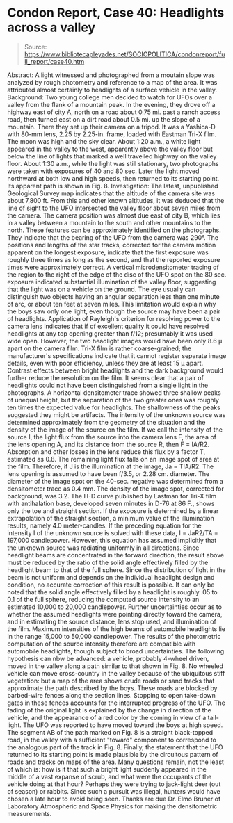 # Condon Report, Case 40: Headlights across a valley

> Source: https://www.bibliotecapleyades.net/SOCIOPOLITICA/condonreport/full_report/case40.htm

Abstract:
A light witnessed and photographed from a moutain slope was analyzed by rough photometry and reference to a map of the area. It was attributed almost certainly to headlights of a surface vehicle in the valley.
Background:
Two young college men decided to watch for UFOs over a valley from the flank of a mountain peak. In the evening, they drove off a highway east of city A, north on a road about 0.75 mi. past a ranch access road, then turned east on a dirt road about 0.5 mi. up the slope of a mountain. There they set up their camera on a tripod. It was a Yashica-D with 80-mm lens, 2.25 by 2.25-in. frame, loaded with Eastman Tri-X film. The moon was high and the sky clear.
About 1:20 a.m., a white light appeared in the valley to the west, apparently above the valley floor but below the line of lights that marked a well travelled highway on the valley floor. About 1:30 a.m., while the light was still stationary, two photographs were taken with exposures of 40 and 80 sec. Later the light moved northward at both low and high speeds, then returned to its starting point. Its apparent path is shown in Fig. 8.
Investigation:
The latest, unpublished Geological Survey map indicates that the altitude of the camera site was about 7,800 ft. From this and other known altitudes, it was deduced that the line of sight to the UFO intersected the valley floor about seven miles from the camera. The camera position was almost due east of city B, which lies in a valley between a mountain to the south and other mountains to the
north. These features can be approximately identified on the photographs. They indicate that the bearing of the UFO from the camera was 290°.
The positions and lengths of the star tracks, corrected for the camera motion apparent on the longest exposure, indicate that the first exposure was roughly three times as long as the second, and that the reported exposure times were approximately correct. A vertical microdensitometer tracing of the region to the right of the edge of the disc of the UFO spot on the 80 sec. exposure indicated substantial illumination of the valley floor, suggesting that the light was on a vehicle on the ground.
The eye usually can distinguish two objects having an angular separation less than one minute of arc, or about ten feet at seven miles. This limitation would explain why the boys saw only one light, even though the source may have been a pair of headlights. Application of Rayleigh's criterion for resolving power to the camera lens indicates that if of excellent quality it could have resolved headlights at any top opening greater than f/12; presumably it was used wide open.
However, the two headlight images would have been only 8.6 µ apart on the camera film. Tri-X film is rather coarse-grained; the manufacturer's specifications indicate that it cannot register separate image details, even with poor efficiency, unless they are at least 15 µ apart. Contrast effects between bright headlights and the dark background would further reduce the resolution on the film. It seems clear that a pair of headlights could not have been distinguished from a single light in the photographs. A horizontal densitometer trace showed three shallow peaks of unequal height, but the separation of the two greater ones was roughly ten times the expected value for headlights. The shallowness of the peaks suggested they might be artifacts.
The intensity of the unknown source was determined approximately from the geometry of the situation and the density of the
image of the source on the film. If we call the intensity of the source I, the light flux from the source into the camera lens F, the area of the lens opening A, and its distance from the source R, then F = IA/R2. Absorption and other losses in the lens reduce this flux by a factor T, estimated as 0.8. The remaining light flux falls on an image spot of area at the film. Therefore, if J is the illumination at the image, Ja = TIA/R2.
The lens opening is assumed to have been f/3.5, or 2.28 cm. diameter. The diameter of the image spot on the 40-sec. negative was determined from a densitometer trace as 0.4 mm. The density of the image spot, corrected for background, was 3.2. The H-D curve published by Eastman for Tri-X film with antihalation base, developed seven minutes in D-76 at 86 F., shows only the toe and straight section. If the exposure is determined by a linear extrapolation of the straight section, a minimum value of the illumination results, namely 4.0 meter-candles.
If the preceding equation for the intensity I of the unknown source is solved with these data, I = JaR2/TA = 197,000 candlepower. However, this equation has assumed implicitly that the unknown source was radiating uniformly in all directions. Since headlight beams are concentrated in the forward direction, the result above must be reduced by the ratio of the solid angle effectively filled by the headlight beam to that of the full sphere. Since the distribution of light in the beam is not uniform and depends on the individual headlight design and condition, no accurate correction of this result is possible. It can only be noted that the solid angle effectively filled by a headlight is roughly .05 to 0.1 of the full sphere, reducing the computed source intensity to an estimated 10,000 to 20,000 candlepower. Further uncertainties occur as to whether the assumed headlights were pointing directly toward the camera, and in estimating the source distance, lens stop used, and illumination of the film.
Maximum intensities of the high beams of automobile headlights lie in the range 15,000 to 50,000 candlepower. The results
of the photometric computation of the source intensity therefore are compatible with automobile headlights, though subject to broad uncertainties.
The following hypothesis can nbw be advanced: a vehicle, probably 4-wheel driven, moved in the valley along a path similar to that shown in Fig. 8. No wheeled vehicle can move cross-country in the valley because of the ubiquitous stiff vegetation: but a map of the area shows crude roads or sand tracks that approximate the path described by the boys. These roads are blocked by barbed-wire fences along the section lines. Stopping to open take-down gates in these fences accounts for the interrupted progress of the UFO. The fading of the original light is explained by the change in direction of the vehicle, and the appearance of a red color by the coming in view of a tail-light.
The UFO was reported to have moved toward the boys at high speed. The segment AB of the path marked on Fig. 8 is a straight black-topped road, in the valley with a sufficient "toward" component to correspond to the analogous part of the track in Fig. 8.
Finally, the statement that the UFO returned to its starting point is made plausible by the circuitous pattern of roads and tracks on maps of the area.
Many questions remain, not the least of which is: how is it that such a bright light suddenly appeared in the middle of a vast expanse of scrub, and what were the occupants of the vehicle doing at that hour? Perhaps they were trying to jack-light deer (out of season) or rabbits. Since such a pursuit was illegal, hunters would have chosen a late hour to avoid being seen.
Thanks are due Dr. Elmo Bruner of Laboratory Atmospheric and Space Physics for making the densitometric measurements.
